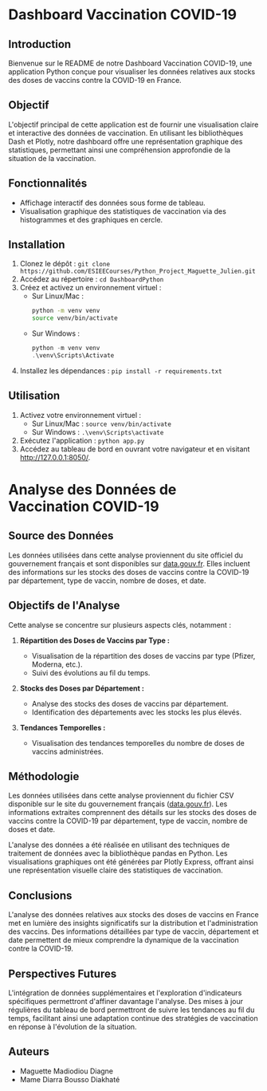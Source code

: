 # Dashboard Vaccination COVID-19

## Introduction
Bienvenue sur le README de notre Dashboard Vaccination COVID-19, une application Python conçue pour visualiser les données relatives aux stocks des doses de vaccins contre la COVID-19 en France.

## Objectif
L'objectif principal de cette application est de fournir une visualisation claire et interactive des données de vaccination. En utilisant les bibliothèques Dash et Plotly, notre dashboard offre une représentation graphique des statistiques, permettant ainsi une compréhension approfondie de la situation de la vaccination.

## Fonctionnalités
- Affichage interactif des données sous forme de tableau.
- Visualisation graphique des statistiques de vaccination via des histogrammes et des graphiques en cercle.

## Installation
1. Clonez le dépôt : `git clone https://github.com/ESIEECourses/Python_Project_Maguette_Julien.git`
2. Accédez au répertoire : `cd DashboardPython`
3. Créez et activez un environnement virtuel :
   - Sur Linux/Mac :
     ```bash
     python -m venv venv
     source venv/bin/activate
     ```
   - Sur Windows :
     ```powershell
     python -m venv venv
     .\venv\Scripts\Activate
     ```
4. Installez les dépendances : `pip install -r requirements.txt`

## Utilisation
1. Activez votre environnement virtuel :
   - Sur Linux/Mac : `source venv/bin/activate`
   - Sur Windows : `.\venv\Scripts\activate`
2. Exécutez l'application : `python app.py`
3. Accédez au tableau de bord en ouvrant votre navigateur et en visitant http://127.0.0.1:8050/.


# Analyse des Données de Vaccination COVID-19

## Source des Données
Les données utilisées dans cette analyse proviennent du site officiel du gouvernement français et sont disponibles sur [data.gouv.fr](https://www.data.gouv.fr/fr/datasets/donnees-relatives-aux-stocks-des-doses-de-vaccins-contre-la-covid-19/). Elles incluent des informations sur les stocks des doses de vaccins contre la COVID-19 par département, type de vaccin, nombre de doses, et date.

## Objectifs de l'Analyse
Cette analyse se concentre sur plusieurs aspects clés, notamment :

1. **Répartition des Doses de Vaccins par Type :**
   - Visualisation de la répartition des doses de vaccins par type (Pfizer, Moderna, etc.).
   - Suivi des évolutions au fil du temps.

2. **Stocks des Doses par Département :**
   - Analyse des stocks des doses de vaccins par département.
   - Identification des départements avec les stocks les plus élevés.

3. **Tendances Temporelles :**
   - Visualisation des tendances temporelles du nombre de doses de vaccins administrées.

## Méthodologie
Les données utilisées dans cette analyse proviennent du fichier CSV disponible sur le site du gouvernement français ([data.gouv.fr](https://www.data.gouv.fr/fr/datasets/donnees-relatives-aux-stocks-des-doses-de-vaccins-contre-la-covid-19/)). Les informations extraites comprennent des détails sur les stocks des doses de vaccins contre la COVID-19 par département, type de vaccin, nombre de doses et date.

L'analyse des données a été réalisée en utilisant des techniques de traitement de données avec la bibliothèque pandas en Python. Les visualisations graphiques ont été générées par Plotly Express, offrant ainsi une représentation visuelle claire des statistiques de vaccination.

## Conclusions
L'analyse des données relatives aux stocks des doses de vaccins en France met en lumière des insights significatifs sur la distribution et l'administration des vaccins. Des informations détaillées par type de vaccin, département et date permettent de mieux comprendre la dynamique de la vaccination contre la COVID-19.

## Perspectives Futures
L'intégration de données supplémentaires et l'exploration d'indicateurs spécifiques permettront d'affiner davantage l'analyse. Des mises à jour régulières du tableau de bord permettront de suivre les tendances au fil du temps, facilitant ainsi une adaptation continue des stratégies de vaccination en réponse à l'évolution de la situation.

## Auteurs
- Maguette Madiodiou Diagne 
- Mame Diarra Bousso Diakhaté 

